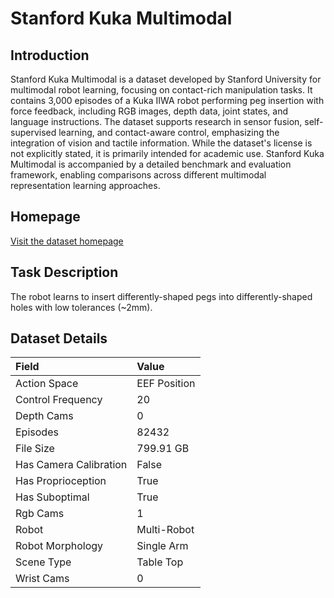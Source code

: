 # Stanford Kuka Multimodal


## Introduction

Stanford Kuka Multimodal is a dataset developed by Stanford University for multimodal robot learning, focusing on contact-rich manipulation tasks. It contains 3,000 episodes of a Kuka IIWA robot performing peg insertion with force feedback, including RGB images, depth data, joint states, and language instructions. The dataset supports research in sensor fusion, self-supervised learning, and contact-aware control, emphasizing the integration of vision and tactile information. While the dataset's license is not explicitly stated, it is primarily intended for academic use. Stanford Kuka Multimodal is accompanied by a detailed benchmark and evaluation framework, enabling comparisons across different multimodal representation learning approaches.


## Homepage

[Visit the dataset homepage](https://sites.google.com/view/visionandtouch)


## Task Description

The robot learns to insert differently-shaped pegs into differently-shaped holes with low tolerances (~2mm).


## Dataset Details

| Field                            | Value                    |
|:---------------------------------|:-------------------------|
| Action Space                     | EEF Position           |
| Control Frequency                     | 20           |
| Depth Cams                     | 0           |
| Episodes                     | 82432           |
| File Size                     |  799.91 GB           |
| Has Camera Calibration                     | False           |
| Has Proprioception                     | True           |
| Has Suboptimal                     | True           |
| Rgb Cams                     | 1           |
| Robot                     | Multi-Robot           |
| Robot Morphology                     | Single Arm           |
| Scene Type                     | Table Top           |
| Wrist Cams                     | 0           |


